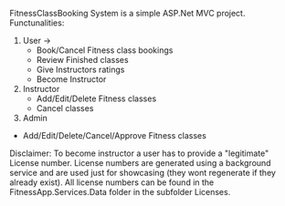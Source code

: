 FitnessClassBooking System is a simple ASP.Net MVC project.
Functunalities:
1. User -> 
   - Book/Cancel Fitness class bookings
   - Review Finished classes
   - Give Instructors ratings
   - Become Instructor
2. Instructor
   - Add/Edit/Delete Fitness classes
   - Cancel classes
3. Admin
  - Add/Edit/Delete/Cancel/Approve Fitness classes

Disclaimer: To become instructor a user has to provide a "legitimate" License number. License numbers are generated using a background service and are used just for showcasing (they wont regenerate if they already exist). All license numbers can be found in the FitnessApp.Services.Data folder in the subfolder Licenses.
